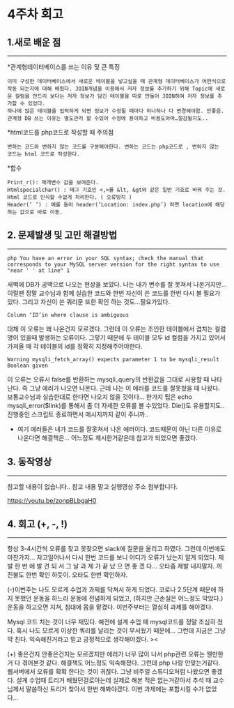 # 4주차 회고

## 1.새로 배운 점
---

*관계형데이터베이스를 쓰는 이유 및 큰 특징

```
이미 구성한 데이터베이스에서 새로운 테이블을 넣고싶을 때 관계형 데이터베이스가 어떤식으로 작동 되는지에 대해 배웠다. JOIN개념을 이용해서 저자 정보를 추가하기 위해 Topic에 새로운 칼럼을 만드리 보다는 저자 정보가 담긴 테이블을 따로 만들어 JOIN하여 저자 정보를 추가할 수 있었다. 
하나에 많은 테이블을 입력하게 되면 정보가 수정될 때마다 하나하나 다 변경해야함. 안좋음. 관계형 DB 쓰는 이유는 별도관리 할 수있어 수정에 용이하고 비용도아마…절감될지도..
```

*html코드를 php코드로 작성할 때 주의점

```
변하는 코드와 변하지 않는 코드를 구분해야한다. 변하는 코드는 php코드로 , 변하지 않는 코드는 html 코드로 작성한다.
```

*함수

```
Print_r(): 매개변수 값을 보여준다.
Htmlspecialchar() : 태그 기호인 <,>를 &lt, &gt와 같은 일반 기호로 바꿔 주는 것. Html 코드로 인식할 수없게 처리한다. ( 오류방지 )
Header(‘ ’) : 예를 들어 header(‘Location: index.php’) 하면 location에 해당하는 값으로 바로 이동.
```

## 2. 문제발생 및 고민 해결방법
---

```
php You have an error in your SQL syntax; check the manual that corresponds to your MySQL server version for the right syntax to use "near ' ' at line" 1
```

새벽에 DB가 공백으로 나오는 현상을 보았다. 
나는 내가 변수를 잘 못쳐서 나온거지만… 이럴땐 정말 교수님과 함께 실습한 코드와 한번 자신이 쓴 코드를 한번 다시 볼 필요가 있다. 
그리고 자신이 쓴 쿼리문 또한 확인 하는 것도…필요가있다.

```
Column ‘ID’in where clause is ambiguous 
```

대체 이 오류는 왜 나온건지 모르겠다. 
그런데 이 오류는 조인한 테이블에서 겹치는 컬럼명이 있을때 발생하는 오류이다. 
그렇기 때문에 두 테이블 모두 id 컬럼을 가지고 있어서 가져올 때 각 테이블의 id를 정확히 지정해주어야한다.

```
Warning mysqli_fetch_array() expects parameter 1 to be mysqli_result Boolean given
```

이 오류는 오류시 false를 반환하는 mysqli_query의 반환값을 그대로 사용할 때 나타난다. 즉 그냥 에러가 나오면 나온다. 근데 나는 이 에러를 코드를 잘못쳤을 때 나왔다. 보통교수님과 실습한대로 한다면 나오지 않을 것이다… 한가지 팁은 echo mysqli_error($link)를 통해서 좀 더 자세한 오류를 볼 수있었다. Die()도 유용할지도.. 진행중인 스크립트 종료하면서 메시지까지 같이 주니까..
* 여기 에러들은 내가 코드를 잘못쳐서 나온 에러이다. 코드때문이 아닌 다른 이유로 나온다면 해결책은… 어느정도 제시한거같은데 참고가 되었으면 좋겠다.

## 3. 동작영상
---

참고할 내용이 없습니다.. 참고 내용 말고 실행영상 주소 첨부합니다.

https://youtu.be/zonpBLbgaH0

## 4. 회고 (+, -, !)
---

항상 3-4시간씩 오류를 찾고 못찾으면 slack에 질문을 올리고 하였다. 
그런데 이번에도 마찬가지... 자고일어나서 다시 한번 코드를 보니 어디가 오류가 났는지 알게 되었다. 
제 발 한 번 에 발 견 되 서 그 날 과 제 가 끝 났 으 면 좋 겠 다… 
오타좀 제발 내지말자. 꺼진불도 한번 확인 하듯이. 오타도 한번 확인하자. 

(-)이번주는 나도 모르게 수업과 과제를 닥쳐서 하게 되었다. 
코로나 2.5단계 때문에 하지 못했던 운동을 하느라 운동에 전념하게 되었고, (하지만 근손실은 어느정도 막았다.) 
운동을 하고오면 지쳐, 침대에 몸을 맡겼다. 이번주부터는 열심히 과제를 해야겠다. 

Mysql 코드 치는 것이 너무 재밌다. 예전에 설계 수업 때 mysql코드를 정말 조심히 쳤다. 
혹시 나도 모르게 이상한 쿼리를 날리는 것이 무서웠기 때문에… 그런데 지금은 그냥 막 친다. 익숙해진거라고 믿고 긍정적으로 생각해야겠다. >< 

(+) 좋은건지 안좋은건지는 모르겠지만 에러가 너무 많이 나서 php관련 오류는 웬만한거 다 겪어본것 같다. 
해결책도 어느정도 익숙해졌다. 그런데 php 나랑 안맞는거같다. 웹서버에서 오류를 확확 한다는 것이 귀찮다. 
그냥 비주얼 스튜디오처럼 나왔으면 좋겠다. 
설계 수업때 트리거 배웠던걸로아는데 실제로 해본 적은 없는거같아서 추석 때 교수님께서 말씀하신 트리거 찾아서 한번 해봐야겠다. 
이번 과제에는 포함시킬 수가 없었다… 


